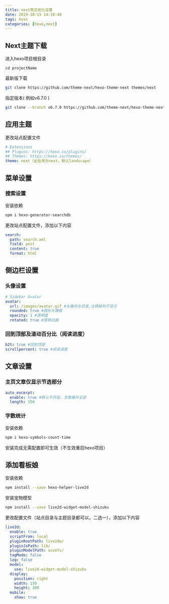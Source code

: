 ```yaml
---
title: next常见优化设置
date: 2019-10-15 14:19:49
tags: hexo
categories: [hexo,next]
---
```


## Next主题下载

进入hexo项目根目录

```
cd projectName
```

最新版下载

```bash
git clone https://github.com/theme-next/hexo-theme-next themes/next
```

指定版本( 例如v6.7.0 )

```bash
git clone --branch v6.7.0 https://github.com/theme-next/hexo-theme-next themes/next
```



## 应用主题

更改站点配置文件

```yml
# Extensions
## Plugins: https://hexo.io/plugins/
## Themes: https://hexo.io/themes/
theme: next（此处改为next，默认landscape）
```



## 菜单设置

### 搜索设置

安装依赖

```bash
npm i hexo-generator-searchdb
```

更改站点配置文件，添加以下内容

```yml
search:
  path: search.xml
  field: post
  content: true
  format: html
```



## 侧边栏设置

### 头像设置

```yml
# Sidebar Avatar
avatar:
  url: /images/avatar.gif #头像所在目录,注释掉则不显示
  rounded: true #圆形头像框
  opacity: 1 #透明度
  rotated: true #旋转动画
```

### 回到顶部及滚动百分比（阅读进度）

```yml
b2t: true #回到顶部
scrollpercent: true #阅读进度
```



## 文章设置

### 主页文章仅显示节选部分

```yml
auto_excerpt:
  enable: true #默认不开启，文章展开全部
  length: 150

```

### 字数统计

安装依赖

```bash
npm i hexo-symbols-count-time
```

安装完成无需配置即可生效（不生效重启hexo项目）

## 添加看板娘

安装依赖

```bash
npm install --save hexo-helper-live2d
```

安装宠物模型

```bash
npm install --save live2d-widget-model-shizuku
```

更改配置文件（站点目录与主题目录都可以，二选一），添加以下内容

```yml
live2d:
  enable: true
  scriptFrom: local
  pluginRootPath: live2dw/
  pluginJsPath: lib/
  pluginModelPath: assets/
  tagMode: false
  log: false
  model:
    use: live2d-widget-model-shizuku
  display:
    position: right
    width: 150
    height: 300
  mobile:
    show: true
```

